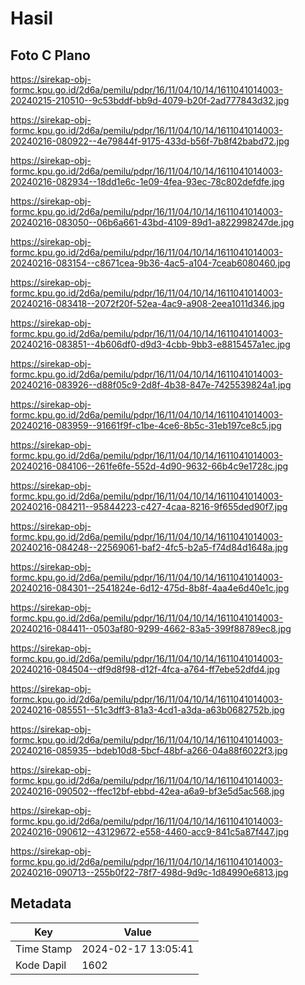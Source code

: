 # Hasil

## Foto C Plano

https://sirekap-obj-formc.kpu.go.id/2d6a/pemilu/pdpr/16/11/04/10/14/1611041014003-20240215-210510--9c53bddf-bb9d-4079-b20f-2ad777843d32.jpg

https://sirekap-obj-formc.kpu.go.id/2d6a/pemilu/pdpr/16/11/04/10/14/1611041014003-20240216-080922--4e79844f-9175-433d-b56f-7b8f42babd72.jpg

https://sirekap-obj-formc.kpu.go.id/2d6a/pemilu/pdpr/16/11/04/10/14/1611041014003-20240216-082934--18dd1e6c-1e09-4fea-93ec-78c802defdfe.jpg

https://sirekap-obj-formc.kpu.go.id/2d6a/pemilu/pdpr/16/11/04/10/14/1611041014003-20240216-083050--06b6a661-43bd-4109-89d1-a822998247de.jpg

https://sirekap-obj-formc.kpu.go.id/2d6a/pemilu/pdpr/16/11/04/10/14/1611041014003-20240216-083154--c8671cea-9b36-4ac5-a104-7ceab6080460.jpg

https://sirekap-obj-formc.kpu.go.id/2d6a/pemilu/pdpr/16/11/04/10/14/1611041014003-20240216-083418--2072f20f-52ea-4ac9-a908-2eea1011d346.jpg

https://sirekap-obj-formc.kpu.go.id/2d6a/pemilu/pdpr/16/11/04/10/14/1611041014003-20240216-083851--4b606df0-d9d3-4cbb-9bb3-e8815457a1ec.jpg

https://sirekap-obj-formc.kpu.go.id/2d6a/pemilu/pdpr/16/11/04/10/14/1611041014003-20240216-083926--d88f05c9-2d8f-4b38-847e-7425539824a1.jpg

https://sirekap-obj-formc.kpu.go.id/2d6a/pemilu/pdpr/16/11/04/10/14/1611041014003-20240216-083959--91661f9f-c1be-4ce6-8b5c-31eb197ce8c5.jpg

https://sirekap-obj-formc.kpu.go.id/2d6a/pemilu/pdpr/16/11/04/10/14/1611041014003-20240216-084106--261fe6fe-552d-4d90-9632-66b4c9e1728c.jpg

https://sirekap-obj-formc.kpu.go.id/2d6a/pemilu/pdpr/16/11/04/10/14/1611041014003-20240216-084211--95844223-c427-4caa-8216-9f655ded90f7.jpg

https://sirekap-obj-formc.kpu.go.id/2d6a/pemilu/pdpr/16/11/04/10/14/1611041014003-20240216-084248--22569061-baf2-4fc5-b2a5-f74d84d1648a.jpg

https://sirekap-obj-formc.kpu.go.id/2d6a/pemilu/pdpr/16/11/04/10/14/1611041014003-20240216-084301--2541824e-6d12-475d-8b8f-4aa4e6d40e1c.jpg

https://sirekap-obj-formc.kpu.go.id/2d6a/pemilu/pdpr/16/11/04/10/14/1611041014003-20240216-084411--0503af80-9299-4662-83a5-399f88789ec8.jpg

https://sirekap-obj-formc.kpu.go.id/2d6a/pemilu/pdpr/16/11/04/10/14/1611041014003-20240216-084504--df9d8f98-d12f-4fca-a764-ff7ebe52dfd4.jpg

https://sirekap-obj-formc.kpu.go.id/2d6a/pemilu/pdpr/16/11/04/10/14/1611041014003-20240216-085551--51c3dff3-81a3-4cd1-a3da-a63b0682752b.jpg

https://sirekap-obj-formc.kpu.go.id/2d6a/pemilu/pdpr/16/11/04/10/14/1611041014003-20240216-085935--bdeb10d8-5bcf-48bf-a266-04a88f6022f3.jpg

https://sirekap-obj-formc.kpu.go.id/2d6a/pemilu/pdpr/16/11/04/10/14/1611041014003-20240216-090502--ffec12bf-ebbd-42ea-a6a9-bf3e5d5ac568.jpg

https://sirekap-obj-formc.kpu.go.id/2d6a/pemilu/pdpr/16/11/04/10/14/1611041014003-20240216-090612--43129672-e558-4460-acc9-841c5a87f447.jpg

https://sirekap-obj-formc.kpu.go.id/2d6a/pemilu/pdpr/16/11/04/10/14/1611041014003-20240216-090713--255b0f22-78f7-498d-9d9c-1d84990e6813.jpg


## Metadata

| Key        | Value               |
| ---------- | ------------------- |
| Time Stamp | 2024-02-17 13:05:41 |
| Kode Dapil | 1602                |



